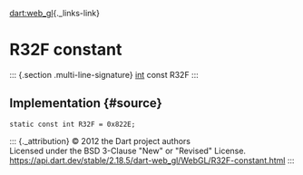 [dart:web\_gl](../../dart-web_gl/dart-web_gl-library){._links-link}

R32F constant
=============

::: {.section .multi-line-signature}
[int](../../dart-core/int-class) const R32F
:::

Implementation {#source}
--------------

``` {.language-dart data-language="dart"}
static const int R32F = 0x822E;
```

::: {._attribution}
© 2012 the Dart project authors\
Licensed under the BSD 3-Clause \"New\" or \"Revised\" License.\
<https://api.dart.dev/stable/2.18.5/dart-web_gl/WebGL/R32F-constant.html>
:::
